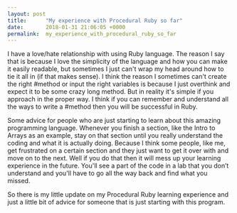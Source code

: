 ```yaml
---
layout: post
title:      "My experience with Procedural Ruby so far"
date:       2018-01-31 21:06:05 +0000
permalink:  my_experience_with_procedural_ruby_so_far
---
```



I have a love/hate relationship with using Ruby language. The reason I say that is because I love the simplicity of the language and how you can make it easily readable, but sometimes I just can't wrap my head around how to tie it all in (if that makes sense). I think the reason I sometimes can't create the right #method or input the right variables is because I just overthink and expect it to be some crazy long method. But in reality it's simple if you approach in the proper way. I think if you can remember and understand all the ways to write a #method then you will be successful in Ruby.

Some advice for people who are just starting to learn about this amazing programming language. Whenever you finish a section, like the Intro to Arrays as an example, stay on that section until you really understand the coding and what it is actually doing. Because I think some people, like me, get frustrated on a certain section and they just want to get it over with and move on to the next. Well if you do that then it will mess up your learning experience in the future. You'll see a part of the code in a lab that you don’t understand and you'll have to go all the way back and find what you missed. 

So there is my little update on my Procedural Ruby learning experience and just a little bit of advice for someone that is just starting with this program. 
